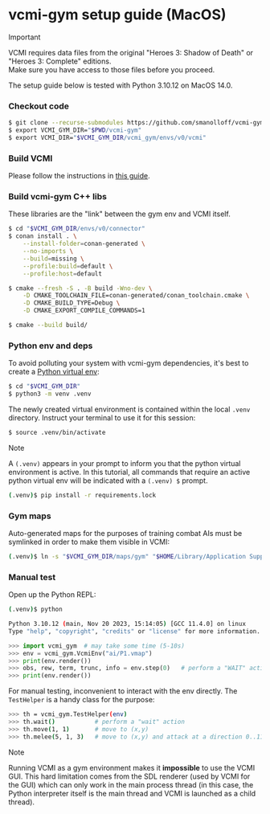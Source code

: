 # vcmi-gym setup guide (MacOS)

> [!IMPORTANT]
> VCMI requires data files from the original "Heroes 3: Shadow of Death" or
> "Heroes 3: Complete" editions. <br>Make sure you have access to those files
> before you proceed.

The setup guide below is tested with Python 3.10.12 on MacOS 14.0.

### Checkout code

```bash
$ git clone --recurse-submodules https://github.com/smanolloff/vcmi-gym.git
$ export VCMI_GYM_DIR="$PWD/vcmi-gym"
$ export VCMI_DIR="$VCMI_GYM_DIR/vcmi_gym/envs/v0/vcmi"
```

### Build VCMI

Please follow the instructions in [this guide](https://github.com/smanolloff/vcmi/blob/mmai/docs/setup_macos.md).

### Build vcmi-gym C++ libs

These libraries are the "link" between the gym env and VCMI itself.

```bash
$ cd "$VCMI_GYM_DIR/envs/v0/connector"
$ conan install . \
    --install-folder=conan-generated \
    --no-imports \
    --build=missing \
    --profile:build=default \
    --profile:host=default

$ cmake --fresh -S . -B build -Wno-dev \
    -D CMAKE_TOOLCHAIN_FILE=conan-generated/conan_toolchain.cmake \
    -D CMAKE_BUILD_TYPE=Debug \
    -D CMAKE_EXPORT_COMPILE_COMMANDS=1

$ cmake --build build/
```

### Python env and deps

To avoid polluting your system with vcmi-gym dependencies, it's best to create
a [Python virtual env](https://docs.python.org/3/library/venv.html):

```bash
$ cd "$VCMI_GYM_DIR"
$ python3 -m venv .venv
```

The newly created virtual environment is contained within the local `.venv`
directory. Instruct your terminal to use it for this session:

```bash
$ source .venv/bin/activate
```
> [!NOTE]
> A `(.venv)` appears in your prompt to inform you that the python virtual
> environment is active. In this tutorial, all commands that require an active
> python virtual env will be indicated with a `(.venv) $` prompt.

```bash
(.venv)$ pip install -r requirements.lock
```

### Gym maps

Auto-generated maps for the purposes of training combat AIs must be symlinked
in order to make them visible in VCMI:

```bash
(.venv)$ ln -s "$VCMI_GYM_DIR/maps/gym" "$HOME/Library/Application Support/vcmi/Maps/gym"
```

### Manual test

Open up the Python REPL:

```bash
(.venv)$ python

Python 3.10.12 (main, Nov 20 2023, 15:14:05) [GCC 11.4.0] on linux
Type "help", "copyright", "credits" or "license" for more information.
```

```python
>>> import vcmi_gym  # may take some time (5-10s)
>>> env = vcmi_gym.VcmiEnv("ai/P1.vmap")
>>> print(env.render())
>>> obs, rew, term, trunc, info = env.step(0)   # perform a "WAIT" action
>>> print(env.render())
```

For manual testing, inconvenient to interact with the env directly. The `TestHelper` is a handy class for the purpose:

```bash
>>> th = vcmi_gym.TestHelper(env)
>>> th.wait()           # perform a "wait" action
>>> th.move(1, 1)       # move to (x,y)
>>> th.melee(5, 1, 3)   # move to (x,y) and attack at a direction 0..11 (see hexaction.h in VCMI)
```

> [!NOTE]
> Running VCMI as a gym environment makes it **impossible** to use the VCMI GUI.
> This hard limitation comes from the SDL renderer (used by VCMI for the GUI)
> which can only work in the main process thread (in this case, the Python
> interpreter itself is the main thread and VCMI is launched as a child thread).

